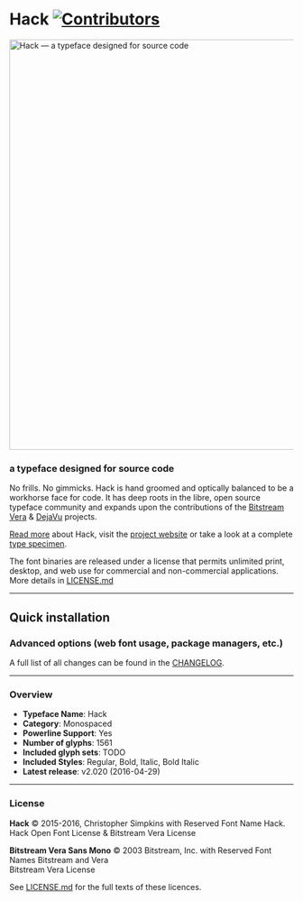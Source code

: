 
# Hack  [![Contributors](https://img.shields.io/badge/contributors-104-orange.svg?style=flat)](https://github.com/chrissimpkins/Hack/blob/master/CONTRIBUTORS.md)

<a href="https://sourcefoundry.org/hack/"><img src="img/hack-specimen-2.png" alt="Hack &mdash; a typeface designed for source code" width="728"></a>

### a typeface designed for source code

<!-- TODO add links to bitstream vera and dejavu projects -->

No frills. No gimmicks. Hack is hand groomed and optically balanced to be a workhorse face for code. It has deep roots in the libre, open source typeface community and expands upon the contributions of the [Bitstream Vera]() &amp; [DejaVu]() projects.

[Read more](docs/ABOUT.md) about Hack, visit the [project website](http://sourcefoundry.org/hack/) or take a look at a complete [type specimen](http://chrissimpkins.github.io/Hack/font-specimen.html).

The font binaries are released under a license that permits unlimited print, desktop, and web use for commercial and non-commercial applications. More details in [LICENSE.md](LICENSE.md)

---

## Quick installation

<!-- TODO quick installation guide -->

### Advanced options (web font usage, package managers, etc.)

<!-- TODO intro about updates -->
<!-- TODO links to more details -->
<!-- TODO add a bit about font-line -->

A full list of all changes can be found in the [CHANGELOG](docs/CHANGELOG.md).

<!--
### New!

You can now modify the default line spacing in Hack fonts with our new `font-line` tool.  Hack uses a default value of 20% UPM for line spacing.  Decrease the value to tighten the spacing, increase it to widen your spacing.  Modification details are available on the `font-line` repository:

https://github.com/source-foundry/font-line

or [use one of our handy shell scripts](https://github.com/chrissimpkins/Hack/tree/master/tools/line-spacing) that automates the `font-line` install and line spacing modification process for a range of line spacing % UPM values between 10 - 30%.  Select the script that fits your needs and execute it in the download directory that contains your .ttf and/or .otf font files **before you install them**.
-->

---

### Overview

- **Typeface Name**: Hack
- **Category**: Monospaced
- **Powerline Support**: Yes
- **Number of glyphs**: 1561
- **Included glyph sets**: TODO
- **Included Styles**: Regular, Bold, Italic, Bold Italic
- **Latest release**: v2.020 (2016-04-29)

---

### License

**Hack** &copy; 2015-2016, Christopher Simpkins with Reserved Font Name Hack.<br>
Hack Open Font License &amp; Bitstream Vera License

**Bitstream Vera Sans Mono** &copy; 2003 Bitstream, Inc. with Reserved Font Names Bitstream and Vera<br>
Bitstream Vera License

See [LICENSE.md](https://github.com/chrissimpkins/Hack/blob/master/LICENSE.md) for the full texts of these licences.

[otf_latest]: https://github.com/chrissimpkins/Hack/releases/download/v2.020/Hack-v2_020-otf.zip
[ttf_latest]: https://github.com/chrissimpkins/Hack/releases/download/v2.020/Hack-v2_020-ttf.zip
